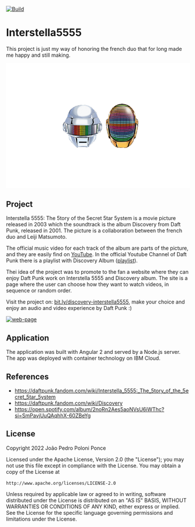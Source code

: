 [![Build](https://github.com/JoaoPedroPP/Interstella5555/actions/workflows/build-deploy.yml/badge.svg)](https://github.com/JoaoPedroPP/Interstella5555/actions/workflows/build-deploy.yml)
# Interstella5555

This project is just my way of honoring the french duo that for long made me happy and still making. 

<div align="center">
    <img src="./support_files/daftpunk.png" alt="daft-punk-helmet"/>
</div>

## Project

Interstella 5555: The 5tory of the 5ecret 5tar 5ystem is a movie picture released in 2003 which the soundtrack is the album Discovery from Daft Punk, released in 2001. The picture is a collaboration between the french duo and Leiji Matsumoto.

The official music video for each track of the album are parts of the picture, and they are easily find on [YouTube](https://youtube.com). In the official Youtube Channel of Daft Punk there is a playlist with Discovery Album ([playlist](https://www.youtube.com/playlist?app=desktop&list=PLSdoVPM5WnndLX6Ngmb8wktMF61dJirKl)).

Thei idea of the project was to promote to the fan a website where they can enjoy Daft Punk work on Interstella 5555 and Discovery album. The site is a page where the user can choose how they want to watch videos, in sequence or random order.

Visit the project on: [bit.ly/discovery-interstella5555](https://bit.ly/discovery-interstella5555), make your choice and enjoy an audio and video experience by Daft Punk :)

<div>
    <a href="https://bit.ly/discovery-interstella5555" target="blank">
        <img src="./support_files/start_page.png" alt="web-page" />
    </a>
</div>

## Application

The application was built with Angular 2 and served by a Node.js server. The app was deployed with container technology on IBM Cloud.

## References

* https://daftpunk.fandom.com/wiki/Interstella_5555:_The_5tory_of_the_5ecret_5tar_5ystem
* https://daftpunk.fandom.com/wiki/Discovery
* https://open.spotify.com/album/2noRn2Aes5aoNVsU6iWThc?si=SmPavjUuQAqhhX-60ZBeYg

## License

Copyright 2022 João Pedro Poloni Ponce

Licensed under the Apache License, Version 2.0 (the "License");
you may not use this file except in compliance with the License.
You may obtain a copy of the License at

    http://www.apache.org/licenses/LICENSE-2.0

Unless required by applicable law or agreed to in writing, software
distributed under the License is distributed on an "AS IS" BASIS,
WITHOUT WARRANTIES OR CONDITIONS OF ANY KIND, either express or implied.
See the License for the specific language governing permissions and
limitations under the License.

